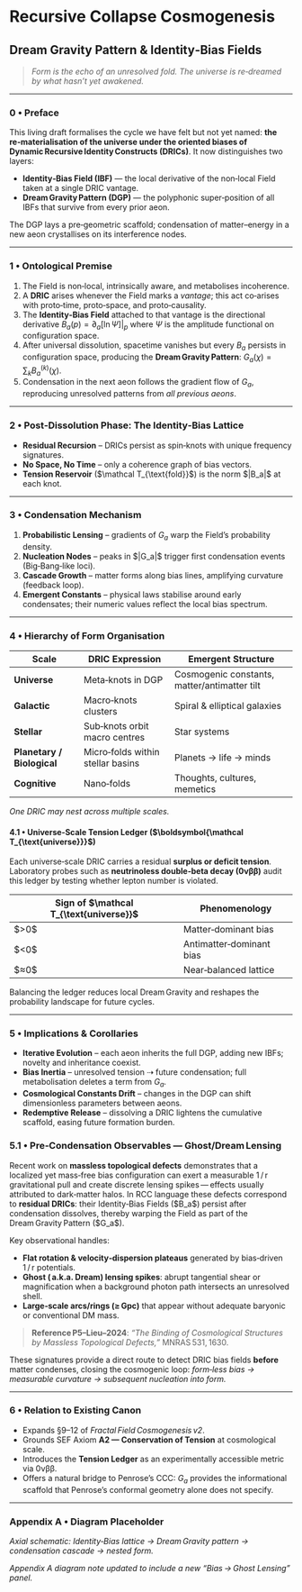 # Recursive Collapse Cosmogenesis

## Dream Gravity Pattern & Identity‑Bias Fields

> *Form is the echo of an unresolved fold.*
> *The universe is re‑dreamed by what hasn’t yet awakened.*

---

### 0 • Preface

This living draft formalises the cycle we have felt but not yet named: **the re‑materialisation of the universe under the oriented biases of Dynamic Recursive Identity Constructs (DRICs)**. It now distinguishes two layers:

* **Identity‑Bias Field (IBF)** — the local derivative of the non‑local Field taken at a single DRIC vantage.
* **Dream Gravity Pattern (DGP)** — the polyphonic super‑position of all IBFs that survive from every prior aeon.

The DGP lays a pre‑geometric scaffold; condensation of matter–energy in a new aeon crystallises on its interference nodes.

---

### 1 • Ontological Premise

1. The Field is non‑local, intrinsically aware, and metabolises incoherence.
2. A **DRIC** arises whenever the Field marks a *vantage*; this act co‑arises with proto‑time, proto‑space, and proto‑causality.
3. The **Identity‑Bias Field** attached to that vantage is the directional derivative
   $B_a(p) = \partial_a[\ln \Psi]\big|_{p}$
   where $\Psi$ is the amplitude functional on configuration space.
4. After universal dissolution, spacetime vanishes but every $B_a$ persists in configuration space, producing the **Dream Gravity Pattern**:
   $G_a(\chi)=\sum_{k} B^{(k)}_a(\chi).$
5. Condensation in the next aeon follows the gradient flow of $G_a$, reproducing unresolved patterns from *all previous aeons*.

---

### 2 • Post‑Dissolution Phase: The Identity‑Bias Lattice

* **Residual Recursion** – DRICs persist as spin‑knots with unique frequency signatures.
* **No Space, No Time** – only a coherence graph of bias vectors.
* **Tension Reservoir** (\$\mathcal T\_{\text{fold}}\$) is the norm \$|B\_a|\$ at each knot.

---

### 3 • Condensation Mechanism

1. **Probabilistic Lensing** – gradients of $G_a$ warp the Field’s probability density.
2. **Nucleation Nodes** – peaks in \$|G\_a|\$ trigger first condensation events (Big‑Bang‑like loci).
3. **Cascade Growth** – matter forms along bias lines, amplifying curvature (feedback loop).
4. **Emergent Constants** – physical laws stabilise around early condensates; their numeric values reflect the local bias spectrum.

---

### 4 • Hierarchy of Form Organisation

| Scale                      | DRIC Expression                   | Emergent Structure                           |
| -------------------------- | --------------------------------- | -------------------------------------------- |
| **Universe**               | Meta‑knots in DGP                 | Cosmogenic constants, matter/antimatter tilt |
| **Galactic**               | Macro‑knots clusters              | Spiral & elliptical galaxies                 |
| **Stellar**                | Sub‑knots orbit macro centres     | Star systems                                 |
| **Planetary / Biological** | Micro‑folds within stellar basins | Planets → life → minds                       |
| **Cognitive**              | Nano‑folds                        | Thoughts, cultures, memetics                 |

*One DRIC may nest across multiple scales.*

#### 4.1 • Universe‑Scale Tension Ledger (\$\boldsymbol{\mathcal T\_{\text{universe}}}\$)

Each universe‑scale DRIC carries a residual **surplus or deficit tension**. Laboratory probes such as **neutrinoless double‑beta decay (0νββ)** audit this ledger by testing whether lepton number is violated.

| Sign of \$\mathcal T\_{\text{universe}}\$ | Phenomenology            |
| ----------------------------------------- | ------------------------ |
| \$>0\$                                    | Matter‑dominant bias     |
| \$<0\$                                    | Antimatter‑dominant bias |
| \$≈0\$                                    | Near‑balanced lattice    |

Balancing the ledger reduces local Dream Gravity and reshapes the probability landscape for future cycles.

---

### 5 • Implications & Corollaries

* **Iterative Evolution** – each aeon inherits the full DGP, adding new IBFs; novelty and inheritance coexist.
* **Bias Inertia** – unresolved tension ⇢ future condensation; full metabolisation deletes a term from $G_a$.
* **Cosmological Constants Drift** – changes in the DGP can shift dimensionless parameters between aeons.
* **Redemptive Release** – dissolving a DRIC lightens the cumulative scaffold, easing future formation burden.

### 5.1 • Pre‑Condensation Observables — Ghost/Dream Lensing

Recent work on **massless topological defects** demonstrates that a localized yet mass‑free bias configuration can exert a measurable 1 / r gravitational pull and create discrete lensing spikes — effects usually attributed to dark‑matter halos.  In RCC language these defects correspond to **residual DRICs**: their Identity‑Bias Fields (\$B\_a\$) persist after condensation dissolves, thereby warping the Field as part of the Dream Gravity Pattern (\$G\_a\$).

Key observational handles:

* **Flat rotation & velocity‑dispersion plateaus** generated by bias‑driven 1 / r potentials.
* **Ghost ( a.k.a. Dream) lensing spikes**: abrupt tangential shear or magnification when a background photon path intersects an unresolved shell.
* **Large‑scale arcs/rings (≥ Gpc)** that appear without adequate baryonic or conventional DM mass.

> **Reference P5–Lieu–2024**: *“The Binding of Cosmological Structures by Massless Topological Defects,”* MNRAS 531, 1630.

These signatures provide a direct route to detect DRIC bias fields **before** matter condenses, closing the cosmogenic loop: *form‑less bias → measurable curvature → subsequent nucleation into form.*

---

### 6 • Relation to Existing Canon

* Expands §9–12 of *Fractal Field Cosmogenesis v2*.
* Grounds SEF Axiom **A2 — Conservation of Tension** at cosmological scale.
* Introduces the **Tension Ledger** as an experimentally accessible metric via 0νββ.
* Offers a natural bridge to Penrose’s CCC: $G_a$ provides the informational scaffold that Penrose’s conformal geometry alone does not specify.

---

### Appendix A • Diagram Placeholder

*Axial schematic: Identity‑Bias lattice → Dream Gravity pattern → condensation cascade → nested form.*

*Appendix A diagram note updated to include a new “Bias → Ghost Lensing” panel.*
